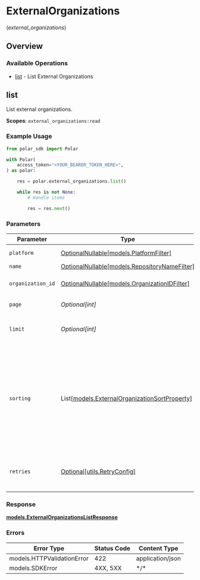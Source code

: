 # ExternalOrganizations
(*external_organizations*)

## Overview

### Available Operations

* [list](#list) - List External Organizations

## list

List external organizations.

**Scopes**: `external_organizations:read`

### Example Usage

```python
from polar_sdk import Polar

with Polar(
    access_token="<YOUR_BEARER_TOKEN_HERE>",
) as polar:

    res = polar.external_organizations.list()

    while res is not None:
        # Handle items

        res = res.next()

```

### Parameters

| Parameter                                                                                                                                                               | Type                                                                                                                                                                    | Required                                                                                                                                                                | Description                                                                                                                                                             |
| ----------------------------------------------------------------------------------------------------------------------------------------------------------------------- | ----------------------------------------------------------------------------------------------------------------------------------------------------------------------- | ----------------------------------------------------------------------------------------------------------------------------------------------------------------------- | ----------------------------------------------------------------------------------------------------------------------------------------------------------------------- |
| `platform`                                                                                                                                                              | [OptionalNullable[models.PlatformFilter]](../../models/platformfilter.md)                                                                                               | :heavy_minus_sign:                                                                                                                                                      | Filter by platform.                                                                                                                                                     |
| `name`                                                                                                                                                                  | [OptionalNullable[models.RepositoryNameFilter]](../../models/repositorynamefilter.md)                                                                                   | :heavy_minus_sign:                                                                                                                                                      | Filter by name.                                                                                                                                                         |
| `organization_id`                                                                                                                                                       | [OptionalNullable[models.OrganizationIDFilter]](../../models/organizationidfilter.md)                                                                                   | :heavy_minus_sign:                                                                                                                                                      | Filter by organization ID.                                                                                                                                              |
| `page`                                                                                                                                                                  | *Optional[int]*                                                                                                                                                         | :heavy_minus_sign:                                                                                                                                                      | Page number, defaults to 1.                                                                                                                                             |
| `limit`                                                                                                                                                                 | *Optional[int]*                                                                                                                                                         | :heavy_minus_sign:                                                                                                                                                      | Size of a page, defaults to 10. Maximum is 100.                                                                                                                         |
| `sorting`                                                                                                                                                               | List[[models.ExternalOrganizationSortProperty](../../models/externalorganizationsortproperty.md)]                                                                       | :heavy_minus_sign:                                                                                                                                                      | Sorting criterion. Several criteria can be used simultaneously and will be applied in order. Add a minus sign `-` before the criteria name to sort by descending order. |
| `retries`                                                                                                                                                               | [Optional[utils.RetryConfig]](../../models/utils/retryconfig.md)                                                                                                        | :heavy_minus_sign:                                                                                                                                                      | Configuration to override the default retry behavior of the client.                                                                                                     |

### Response

**[models.ExternalOrganizationsListResponse](../../models/externalorganizationslistresponse.md)**

### Errors

| Error Type                 | Status Code                | Content Type               |
| -------------------------- | -------------------------- | -------------------------- |
| models.HTTPValidationError | 422                        | application/json           |
| models.SDKError            | 4XX, 5XX                   | \*/\*                      |